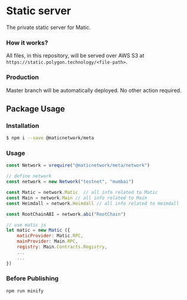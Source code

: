 # Static server

The private static server for Matic.

### How it works?

All files, in this repository, will be served over AWS S3 at `https://static.polygon.technology/<file-path>`.

### Production

Master branch will be automatically deployed. No other action required.

## Package Usage

### Installation

```bash
$ npm i --save @maticnetwork/meta
```

### Usage

```javascript
const Network = vrequire("@maticnetwork/meta/network")

// define network
const network = new Network("testnet", "mumbai")

const Matic = network.Matic  // all info related to Matic
const Main = network.Main // all info related to Main
const Heimdall = network.Heimdall // all info related to Heimdall

const RootChainABI = network.abi("RootChain")

// use matic js
let matic = new Matic ({
    maticProvider: Matic.RPC,
    mainProvider: Main.RPC,
    registry: Main.Contracts.Registry,
    ...
    ...
})
```

### Before Publishing

```
npm run minify
```
